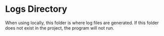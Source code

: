 # Logs Directory

When using locally, this folder is where log files are generated. If this folder does not exist in the project, the program will not run.
